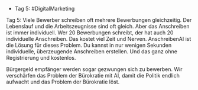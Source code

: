 - Tag 5: #DigitalMarketing

Tag 5:
Viele Bewerber schreiben oft mehrere Bewerbungen gleichzeitig. Der Lebenslauf und die Arbeitszeugnisse sind oft gleich. Aber das Anschreiben ist immer individuell. Wer 20 Bewerbungen schreibt, der hat auch 20 individuelle Anschreiben. Das kostet viel Zeit und Nerven. AnschreibenAI ist die Lösung für dieses Problem. Du kannst in nur wenigen Sekunden individuelle, überzeugende Anschreiben erstellen. Und das ganz ohne Registrierung und kostenlos.

Bürgergeld empfänger werden sogar gezwungen sich zu bewerben. Wir verschärfen das Problem der Bürokratie mit AI, damit die Politik endlich aufwacht und das Problem der Bürokratie löst.
